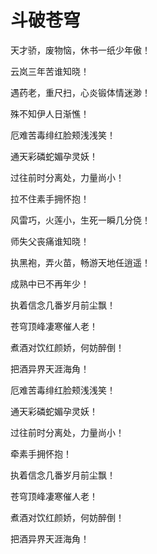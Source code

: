 <!DOCTYPE html>
<html lang="en">
<head>
    <meta charset="UTF-8">
    <title>Title</title>
</head>
<body>
<h1>斗破苍穹</h1>
<p>天才骄，废物恼，休书一纸少年傲！</p>

<p>云岚三年苦谁知晓！</p>

<p>遇药老，重尺扫，心炎锻体情迷渺！</p>

<p>殊不知伊人日渐憔！</p>

<p>厄难苦毒绯红脸颊浅浅笑！</p>

<p>通天彩磷蛇媚孕灵妖！</p>

<p>过往前时分离处，力量尚小！</p>

<p>拉不住素手拥怀抱！</p>

<p>风雷巧，火莲小，生死一瞬几分侥！</p>

<p>师失父丧痛谁知晓！</p>

<p>执黑袍，弄火苗，畅游天地任逍遥！</p>

<p>成熟中已不再年少！</p>

<p>执着信念几番岁月前尘飘！</p>

<p>苍穹顶峰凄寒催人老！</p>

<p>煮酒对饮红颜娇，何妨醉倒！</p>

<p>把酒异界天涯海角！</p>

<p>厄难苦毒绯红脸颊浅浅笑！</p>

<p>通天彩磷蛇媚孕灵妖！</p>

<p>过往前时分离处，力量尚小！</p>

<p>牵素手拥怀抱！</p>

<p>执着信念几番岁月前尘飘！</p>

<p>苍穹顶峰凄寒催人老！</p>

<p>煮酒对饮红颜娇，何妨醉倒！</p>

<p>把酒异界天涯海角！</p>
</body>
</html>

